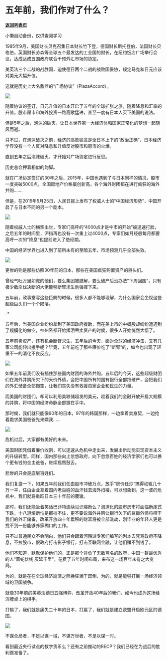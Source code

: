 # 五年前，我们作对了什么？

[**返回列表页**](/gzh/政事堂2019)

小懒自动备份，仅供查阅学习

1985年9月，美国财长贝克召集日本财长竹下登，德国财长斯托登伯，法国财长贝格伯，英国财长劳森等全球五个最发达的工业国的财长，在纽约饭店广场举行会议，达成达成五国政府联合干预外汇市场的协定。  

  

美英法三个二战的战胜国，迫使德日两个二战的战败国妥协，规定马克和日元应该对美元大幅升值。

  

这就是历史上大名鼎鼎的“广场协议”（PlazaAccord）。

  

![](https://mmbiz.qpic.cn/mmbiz_jpg/rxhS23yu8cMQuexuwrp9L20VZ1V70KxZQ7ErHzkOOnDvOv9CvGNkFLS1NDY6Gf0oXoAOOzjgectITwWLc6WLCQ/640?wx_fmt=jpeg)

  

随着协议的签订，日元升值的日本开启了五年的全球扩张之旅，随着降息和汇率的升值，股市房市和海外投资一路高歌猛进，甚至一度有日本人买下美国的说法。

  

但是5年之后，泡沫的破灭，让日本世界第一大经济体和国家正常化的梦想一起随风而逝。

  

只不过，在泡沫破灭之前，经济的高歌猛进是全日本上下的“政治正确”，日本经济学界没有一个人反对降息和升值反对股市和房市的火爆。

  

直到五年之后泡沫破灭，才开始对广场协定进行反思。  

  

历史总会押着相似的韵脚。

  

就在广场协定签订的30年之后，2015年，中国也遇到了与日本同样的情况，股市一度突破5000点，全国房地产价格屡创新高，各个海外财团都在进行疯狂的海外并购.......  

  

但是，在2015年5月25日，人民日报上发布了权威人士的“中国经济形势”，中国开启了与日本不同的另一个剧本。

  

![](https://mmbiz.qpic.cn/mmbiz_png/rxhS23yu8cMQuexuwrp9L20VZ1V70KxZUibkOm8QQgKM2LOb9MpY3OicXmxichyXiabwOHwkFhFicXeSbc1GnHjbUxw/640?wx_fmt=png)

  

随着权威人士的横空出世，专家们高呼的”4000点才是牛市的开始“被迅速打脸，之后五年的时间里，沪指再也没有一次重上过4000点，专家们如月经般每月都要高呼一次的”降息“也提前进入了绝经期。

  

中国的经济学界也进入到了前所未有的至暗五年，市场预测几乎全部失效。  

  

![](https://mmbiz.qpic.cn/mmbiz_jpg/rxhS23yu8cMQuexuwrp9L20VZ1V70KxZhibgMjMzDNWIPatYDRKQMHxNHrOekswB2b1cUFliaDVQTKScOb1vwtrQ/640?wx_fmt=jpeg)

  

更惨的则是那些仿照30年前的日本，那些在美国疯狂购置资产的巨头们。

  

曾经气吐万里如虎的他们，要么集团被肢解，要么破产后没办法”下周回国“，只有极少数杀伐决断的大佬能够断臂求生勉强撑下来。

  

五年前，政事堂写这些巨鳄的时候，很多人都不能够理解，为什么国家会坐视这些超级巨头们一个个陨落。  

-*

五年后，当美国企业纷纷拿到了美国政府援助，而在美上市的中概股却纷纷遭遇到了规模化的做空，神州系都开始挥泪甩卖资产的时候，很多人开始恍然大悟了。

  

五年前卖资产，还有机会断臂求生，五年后的今天，面对全球的经济冲击，又有几家公司能伸出援手呢？毕竟，五年前吃了那些廉价吃了“断臂”的，如今也出现了轻重不一的消化不良反应。

  

![](https://mmbiz.qpic.cn/mmbiz_jpg/rxhS23yu8cMQuexuwrp9L20VZ1V70KxZx27Isic9s0S0KvLWicUlNZKhYumLDvTAR4lcJBq6oCBnDrvkDgPw3pyQ/640?wx_fmt=jpeg)

  

如果五年前我们没有挡住那些国内财团的海外并购，五年后的今天，这些超级财团们在海外并购所欠下的天价外债，会把中国所有的国有银行全部拖破产，会把我们的外汇储备全部掏空，让我们丧失没有救援自家企业和民生的力量。

  

而美国的财团们，却可以利用美联储超发的美元，趁着我们的金融开放开启大规模的并购，将中国的经济命脉全部握在手中。  

  

那时候，我们就只能像90年的日本，97年的韩国那样，一边拿着卖身契，一边抢着跪求美国爸爸先来嫖我......

  

![](https://mmbiz.qpic.cn/mmbiz_png/rxhS23yu8cMQuexuwrp9L20VZ1V70KxZSnvfnzxibJaO5Rv5LQ0tSP13xwY2Nz97c9gHIyHWddHw0RkfAK8DQVQ/640?wx_fmt=png)

  

危机过后，大家都有美好的未来。

  

美国财团凭借着廉价收割，可以迅速从危机中走出来，发展出新动能实现资本主义的升级转型。同样，国内那些向上忽悠政府，向下忽悠百姓的经济学家们也可以换个更有钱的金主爸爸，继续摇唇鼓舌。

  

悲惨的只会是底层百姓们。

  

我们复盘一下，如果五年前我们任由股市冲破万点，放手“房价任炒”搞得动辄几十万一平，任由企业拿着国内老百姓的血汗钱去海外扫楼，可以想象到，这一波的危机中，我们就将重蹈日本三十年前的覆辙。

  

那时，我们还能坐着笑话巴菲特连续见识熔断么？泡沫化的股市房市将面临断崖式下跌，十八道熔断怕是都挡不住，更不要说海外并购让银行欠下的巨额外债将榨干我们的外汇储备，改革开放四十年累积的财富将被全部洗劫，刚毕业的年轻人更是找不到一份能够养家糊口的工作。

  

只不过普通民众不会明白，他们只会跟着河殇派专家们编写的剧本去咒骂政府不降息，不拉股市，恨政府打击影子银行，打击互联网金融，让他们赚不到钱了。

  

他们不知道，默默保护他们的，正是那个背负了无数骂名的政府，中国一群最优秀的人“草蛇伏线 灰延千里”，花费了五年时间布局，来布这一场百年未有之大变局。

  

为的，就是在在全球经济崩溃之际挽狂澜于既倒，为的，就是能够打赢一场经济领域的卫国战争。

  

就像30年前的美英法德日五强博弈，改革开放40年后的我们，如今也成为这场经济牌桌上的棋手。

  

打输了，我们就是痛失二十年的日本，打赢了，我们就是建立欧盟开启欧元区的德国。

  

**![](https://mmbiz.qpic.cn/mmbiz_jpg/rxhS23yu8cPp0iaKAfe0ZsWfgGcY72o9Nror8TicrtnlDsqzY7y4Kum4fM3X0FMEGlbvm9HvZUiaETSnLt4DHNLbQ/640?wx_fmt=jpeg)**

  

不谋全局者，不足以谋一域，不谋万世者，不足以谋一时。

  

看到最近央行试点的数字货币么？还有之前推动的RECP？我们已经在为战后的胜利做准备了。

